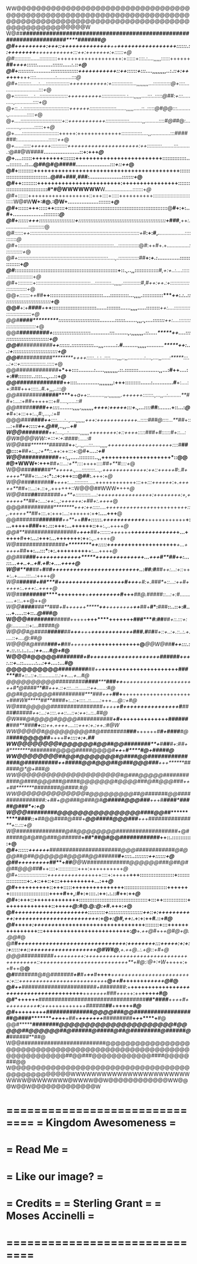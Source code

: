 WW@@@@@@@@@@@@@@@@@@@@@@@@@@@@@@@@@@@@@@@@@@@@@@@@@@@@@@@@@@@@@@@@@@@@@@@@@@@@@@@@@@@@@@@@@@@@@@@@@@@@@@@@@@@@@@@@@@@@@@@@@@@@@W
W@##*********####***############################################**************####################****###*****##******#*******#@
@#*+++++++++:+++::++++++++++++++****++************+++++++++++++++++::::::.::+++++****++**+**++*+++++++++:::++:+++++++:+::::::+*@
@#*:::::::::::......::::::::::::+++++++++++++++++++:+::::::+::::.:....,,,,,::::::++++++***##++++::::::.........::::::.....:.::+@
@#+:::::::::..........::::::::::::::::+++++++++++::++::::::+:::....,,,,,,,,..:.::+:+++*+++**+++::::.............:..........:::*@
@#+:::::::::.....:....::::::::::::::::+++++++++++:+::::::::::::::...,,,,,,,,...::::::::::::@+::::.........................:::+*@
@*+:::::::::....:...:::::::::::::::::::++++++++++::::::::::::::::.:....,,,,,....:::..:::::@##:+:::..........,............::::+*@
@*+::..:.:::::::::::::::::::::::::::::::++++++::::::::::::::::::.......,,,,,.....::..:::::@#@@:::..........,............:::::+*@
@*+....::::::::::::::::::::::::::::+::+++++++++++::::::::::::::::.........,,.........::::#@#*#@:............,.........::::::++*@
@*+.....:::::::::::::::::::::::::+++++:+++++++++++++::::::::::::::....,,.............:::##*#####:.....................::::::++*@
@*+......:::::++++++:::::::::::+++++++++++++++++++++:++::::::::::........:::.........:*@##@W####**.....................::+:+++*@
@*+....::::::+++++++++:::::::+++++++++++++++++++++++++::::::::::::::....:::::::..::...@##@#@*#####....................:::+::++*@
@#+:::::::::++++++++++++++++++++++++++++++++++++++++++::::::::::::::::::::::::::::::..@##+###,*###:...................:::::::+*@
@#++:::::::::++++++++++++++++++++++++:++++++++++++++++:::::::::::::::::::::::::::::::#*#@WWWWWWW**W...................:::::::+*@
@#*+:::::::++++++++++++++++++::+++::::+:::::++++++++++::::::::::::::::::::::::::::::W@#W**W+:#@.:@W+..................:::::::+*@
@#*+::::::+++:::::++::::::+::::::::::::::::::::::::::::::::::::::::::::::::::::::::::**@**#+:+:..#+..................:::::::::*@
@#+::::::+++:::::::::::::::::::::+:::::::::::::::::::::::::::::::::::::::::::::::::::*+#*#*#**,++*:................:::::::::::*@
@#*::::::++::::::::::::::::::::::::::::::::::::::::::::::::::::::::::::::::::::::::::+#***:+:#,.**.................:::::::::::*@
@#*+:::::::::::::::::::::::::::::::::::::::::::::::::::::::::::::::::...::::::::::::::@*#*:++#+.+*...............::::::::::::+*@
@#*+:::::::::::::::::::::::::::::::::::::::::::::::::::::::::::::.....,.::::::::::::::#*#**+:*+.:*.............::::::::::::::+*@
@#*::::::::::::::::::::::::::::::::::::::::::::::::::::::::::::+::.,..,,::::::::::::::**#*,+:+..:*....:::::.:::::::::::::::::+*@
@#*+::::::::::+:::::::::::::::::::::::::::::::::::::...:::::::::::..,,,,,.::::::::::::#,#*++:++.:+:::::::::::::::::::::::::::+*@
@@*+:::::::++*##**++:::::::::::::::::::::::::::::::....:::::::::::...,,,,.::::::::::::****++:.:..::::::::::::::::::::::::::::+*@
@@#**+:+***####**+***++::::::::::::::::::::::::::......::::::::......,,,,.....::::::::****++:....::::::::::::::::::::::::::::+*@
@@#****#**###***********::::::::::::::::::::::::.........::::::.......,,,.,....:::::::****++:....::::::::::::::::::::::::::::+*@
@@#****####*#####*******+::::::::::::::::::::::...........:::........,.,,,,,,,.::.....*****++....::::::::::::::::::::::::::::+*@
@@#****##########*******++::::::.:::::::::::::...,,,.......:.#.........,,,,,..........*****++:...:+::::::::::::::::::::::::::+*@
@@#***##########********++++:::::..:.:..::::.....,,,..,,.........*..:....,....,,.....:*****:::...:+::+:::::::::::::::::.:::::+*@
@@#*#######*#####********+*++::::.........:.....,,,,,,,,.::.::::::::............,,...:**#**++....:+:##::::::::..::::...,...::+*@
@@#########*#####********+*+*::::.............,,,,,,,,:+++:::::::::......:............**#**+:....:+:###+++:::::..#*.*+,,,..:::*@
@@######*##**#####****+**+*a++::..........,,.,,,,,,,,.++++++:::::::.,...,,..:.........**##*+:....:+#*#*+++++:::+#.....,.....::*#
@@#####*******####***+******+::::........,,,,.,,,,,,,++++:+++++:::+.,...::::##:.......*****+::...:*@+***#+:+:::++:..,#:,...,.:+#
@@@##*#********####**++******::::.....:..,....,,,,,,+++:++++++++++++..:::::###@::::...**##*+::...:+#*****#++:::::++.@##,..,,..+#
W@@##********##*####***+**+**:....,..:........,,,,,,++++++++:+::+*+++:::::###*+#::::::**#**+::...:@W#@@@WW::+:::+:+:####:.....:#
W@@###*******##**####***+***+:,..,,...:::.....,,,,,+++++++++++++++++++::::#***##@::::+**##*+:..,.:+**:*:.++:++:::+:@#**+*....:+#
W@@###******#####*###***+*+**:,,.....:::::::::..,,++++++++++++++++++++*::@@#@*WWW+:+++**##*+::...:+**:*:::++++::::*##+**#::::+*@
W@@###*******####***##**+*++++.,....:::::::::...,.++++*+++++++++:++::+++*++*#:*.#+++++**##*+::...:+**:*:.:+:+++:::@##:**.+++:+*@
W@@###***#***####*#**#**+*++*+:....:::::::::.....++++++++++++:::++*:::++++++*:+.*+++++**##*+::...:+.::+,.++++++::W@@@##WWW*+++*@
W@@###***##**#####*#*#*******++**+::::::::::....:+++++++++++++*++*+:++++++++*:+,++++++**##*+:....:+*+:..,:++++++:+##*+:*.*++++*@
@@@##****##*#*####*#********++****+:+*+:::::....++++*+++++++*+*++*++++++++*++::,.+++++**##*+:::.+:+++:...:++++++:+**+:....+++**@
@@####*###****#######****++**+*+****##*+::::::.++++++++++++***++++++++++++**+:...+++++*###*++:.:::+++:...++++++::+**+:.,..++++*@
@@#**##############*##****+**+++***#*#*+:::::::+++*+++**+****+++*+++++++++***+...+++++**#**++:...:+++:...+++++++:+**+:.,..++++*@
W@###*#####*###***#*###*******+********++:::::++++*++*******++++++++++++++***+...+++++*##**++:...:::*:+:.+++++++++**+:....++++*@
@@#*#*#******##*******#****************+++++++++*++++********+++++++++++++***+...++*+#**##*++:...:::.*..++..+..+#.+#:+....++++*@
W@#**##**********##*+**#***#***#*******++++++++++************++++++++++++++**+..*:##:#**##*++:...:+::*+++:..+......:::...:++++*@
W@#***##**********###*****+#***#*****#*+++++++++************++++++++++#+++**+*#:*+**.#**##*+::...:++#**++*++***+:..+++:..++++**@
W@##***##*********###***********#**#****+++++++*****+***+***+++++++++#*+++******#*#@.#*####*::...:+:#*......*......+*::..++@++*@
W@@****##**********##******###**#*##*+#*+*+++++********++***++++++++****++***##+**#*:**###**::..::+:#*....*.+.....::+::..*@#*##@
W@@@##*#*#*********####******#**##*##***+*++++********+++****+++++++##**#****#*:**#**#**##*+::.:::+:@*:...*.*.....::+:...##*###@
W@@@#@####**********####******#****##**+++**++*+*****++++*++*++++++###.**#***#****#******#*+::+..:+.:*:..:*.+.....::+....@*:*##@
W@@@#@####************###***+****#**##*++***+++*+***++++++++++++++@***@@W@***#*#*********#*++:::.:+.::.::.:.*.:...:++....#*@+*#@
W@@@#@@@@@##***********###**********###*+*#*++++*++++++++++*++++++*#***#*#***#********#**#*+++:.::+..::.......:...:++....*:...#@
@@@@@@@@@@##*#*#*******###***#****#**##*++***++++++++++++++++++++++*****#****##*******#**#*+::..::+.::.........::.:++....*+...#@
@@@@@@@@@@#########****####**********###++***++++++++++++++++++++++**#*@#**#*##*******#***#*+++.::+:::...::......::++....**..:#@
@@##@@@@@@##########****###*+**++*****##**+**+++++++++++++++++++++##*#*W#*****#****#**#*###*+:..::+::::..::......:+++....*@::+#@
W@###@@@@@###########*#*####++++*****+**#*****++++++++++++++++#**##*##******#*****#**##*##*++:...:+::::.++::...::+:++:..:*:..##@
@W###@#@@@@#@@@@########*###****+************#*++++++++++++++###****####****###**#*#*#**#*****+:::**++.++++....:::+++:+.:++.:#@W
WW@@@@@#@@@@@@@@@##@####*###*#******#*********##****++++++**#****#+*##*##***#@#***####@@@@##**++++#*************+****::::+:+.*##
WW@@@@@@@@#@@@@@@#@@##@@#######*#**+*******#***##**#+*:#*#+#********#*#######@@@@#####@@@@#***++***+***********#****#**@+*#####@
WW@@@@@@@@##@@#@@@@@@@#@####@@#*##*#####*###***#####@##########**++*###*##@@#@@@##@###@@@###***+++*******#*#**##*#*#**@*@+**###@
WW@@@@@@@@@@@@@@@@@@@@@#@###@@@@@############@**####@@@*#*#**#*@####@@@@@@@#@@@@###@##@@@##*#*+++*##*******#####**###@####:***#@
WW@@@@@@@@@@@@@@#@@@@@@@@@##@######*#@@################:*+*#*#*+@@###@###@#****@#####@@@###****++*+#*****####*##**#*##@#*##*+:+@
W@@@#########@@@@@@@@@@@@@@@@####@@#*****#**********####::+**##@@####@###+****@@#####@@@###***++*+*#****#########*###**+::.:::+@
W@###############@##@@@@@@@@####*###############*+@######@#@##@*###@####*##**+##*##@#@@####********##*######*++::.::::::::::::+@
@#*+::::::++++++*********######################*@@@############@#@@@##@##@@@@@@#@@@##@@######*******#*+::::..::::::::++::::::+*@
@##*****++++******+++++*******##**+*******##****@@W#############@@@@@@###@##@#@##@@@##***#**++::::+:::::::::::::+++:++++++++++*@
@#+::::::::::::::::::::++++++++++++*++++::::+:+++++**+++::::::::::::::::::::+:::::::::::::::::::+:.+::++::+:::++++++++++...:++*@
@#*++++++++++::+++:::::+++++++++++++++:::::::::::::::::::::::::+++++++:::::::::::::::::::::::++++#++,:#+:+::::.:++:.:.::#++:++*@
@#*+:+++::+++++++++++++::::::::::::::::::::::::::::::::::::::::+:::++::::::::::::::++++++++++++++::+++*++@:*#@.@*:@:+*#.+++:*+*@
@#*+++++++++++++++++++++::::::::::+::::::::::::::::::::++::+:+++++++++++:++++++++++++++++++++++++*:+@*+:@#,++:*.+:+:++#*.*::+*#@
@#*++++*+:++++++*++++++++++++++++++++++++++::::::::+:::+++++++++++++++:::+++++++++++++++++++++++++:*@***+*.++@*#++*+@#@+@..@@*#@
@#**#*********+++++++++++++++++++++++++++++++:++++++++:::+++++:+:+::+:::::++::+++++++++++++++++++@#W*#@***,+.*++@..:.+@::*+#+**@
@@@#########*#***+****++++++++:++++*+++++++++++++++++++++++++++++++++++::++++++++++++++++++++++++++**+#@:*:@+:+W*+++++:++#++@**@
@#**#######@#@####*###**+#**#+**++***#**++++***++++++++++++++++++++++++:+:::+++++++++++++++++++++++++*+**@*++#+*++++++*+++++@*#@
@#*++***######################*#+*#####*#***#*#*:+**+++++++++++++*+++++++++++++++++++*+++++++**++*+++++*###*+++*++:++**++++*+*#@
@#*++++++**####################*##########*###**##*####**+****+*+*+#++++*++++++**+**:++*++++++++++*+***#*####*#**##**+**+++++*#@
@#*++++++++*+****##############@@@@###@@##################*#@####**********++*++**+##+****++++*+++***##*######*#**+*+*+****+**#@
@@#*******************########@@@@@@@@@@@@@@@@@@@@@@#@@@@@##@@@@@@##@#*##*##*#@#*####@##@#####*******####@######@#***######**##@
W@@##########################@@@@@@@@@@@@@@@@@@@@@@@@@@@@@@@@@@@@@@@@@@@@@@@@@@@@@@@@@@@@@@@@@@##@@###@@@@@@@@@@@@####@@@@@###@@
W@@@@@@@@@@@@@@@@@@@@@@@@@@@@@@@@@@@@@@@@@@@@@@@@@WWWWWWWWWWWWWWWWWWWWWWWWWWW@WWWWWWW@WWWW@@W@@@@@@@@@@@@WW@@@W@@W@@@@@@@@@@@@@W

==============================
= Kingdom Awesomeness        =
==============================
= Read Me                    =
==============================
= Like our image?            =
==============================
= Credits                    =
= Sterling Grant             =
= Moses Accinelli            =
==============================
==============================
==============================
